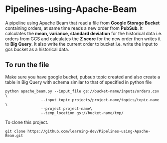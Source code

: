 # Pipelines-using-Apache-Beam

A pipeline using Apache Beam that read a file from **Google Storage Bucket** containing orders, at same time reads a new order from **PubSub**. It calculates the **mean, variance, standard deviation** for the historical data i.e. orders from GCS and calculates the **Z score**  for the new order then writes it to **Big Query**. It also write the current order to bucket i.e. write the input to gcs bucket as a historical data. 

## To run the file

Make sure you have google bucket, pubsub topic created and also create a table in Big Query with schema similar to that of specified in python file 

```
python apache_beam.py --input_file gs://bucket-name/inputs/orders.csv \
                --input_topic projects/project-name/topics/topic-name \
                --project project-name\
                --temp_location gs://bucket-name/tmp/
```

To clone this project. 

```
git clone https://github.com/learning-dev/Pipelines-using-Apache-Beam.git
```
